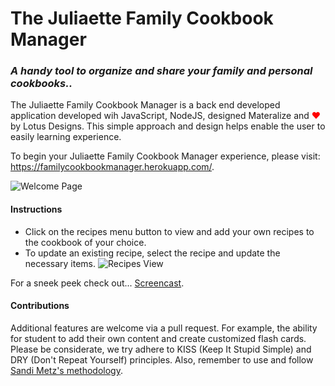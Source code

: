 # The Juliaette Family Cookbook Manager

### ***A handy tool to organize and share your family and personal cookbooks..***

The Juliaette Family Cookbook Manager is a back end developed application developed wih JavaScript, NodeJS, designed Materalize and <span style="color:red;">&#10084;</span> by Lotus Designs.  This simple approach and design helps enable the user to easily  learning experience.

To begin your Juliaette Family Cookbook Manager experience, please visit: https://familycookbookmanager.herokuapp.com/.


![Welcome Page](https://github.com/Kathy145/familyCookbookManager/blob/master/public/img/Home%20-%20Juilaette%20Family%20Cookbook%20Manager.png?raw=true "Welcome")


#### Instructions
- Click on the recipes menu button to view and add your own recipes to the cookbook of your choice. 
- To update an existing recipe, select the recipe and update the necessary items. 
![Recipes View](https://github.com/Kathy145/familyCookbookManager/blob/master/public/img/Recipe%20View%20-%20Juliaette%20Family%20Cookbook%20Manager.png?raw=true "Recipes View")

For a sneek peek check out... [Screencast](https://youtu.be/m0Izeq9MXFE). 

#### Contributions 

Additional features are welcome via a pull request.  For example, the ability for student to add their own content and create customized flash cards.  Please be considerate, we try adhere to KISS (Keep It Stupid Simple) and DRY (Don't Repeat Yourself) principles.  Also, remember to use and follow [Sandi Metz's methodology](https://robots.thoughtbot.com/sandi-metz-rules-for-developers). 
